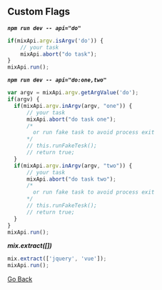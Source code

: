 
## Custom Flags

***`npm run dev -- api="do"`***
```js
if(mixApi.argv.isArgv('do')) {
    // your task
    mixApi.abort("do task");
}
mixApi.run();
```

***`npm run dev -- api="do:one,two"`***
```js
var argv = mixApi.argv.getArgValue('do');
if(argv) {
  if(mixApi.argv.inArgv(argv, "one")) {
      // your task
      mixApi.abort("do task one");
      /*
        or run fake task to avoid process exit
      */
      // this.runFakeTesk();
      // return true;
  }
  if(mixApi.argv.inArgv(argv, "two")) {
      // your task
      mixApi.abort("do task two");
      /*
        or run fake task to avoid process exit
      */
      // this.runFakeTesk();
      // return true;
  }  
}
mixApi.run();
```

***mix.extract([])***
```js
mix.extract(['jquery', 'vue']);
mixApi.run();
```


[Go Back](../README.md)
